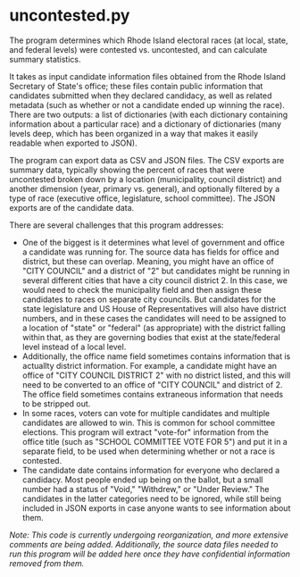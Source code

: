 uncontested.py
===

The program determines which Rhode Island electoral races (at local, state, and federal levels) were contested vs. uncontested, and can calculate summary statistics.

It takes as input candidate information files obtained from the Rhode Island Secretary of State's office; these files contain public information that candidates submitted when they declared candidacy, as well as related metadata (such as whether or not a candidate ended up winning the race). There are two outputs: a list of dictionaries (with each dictionary containing information about a particular race) and a dictionary of dictionaries (many levels deep, which has been organized in a way that makes it easily readable when exported to JSON).

The program can export data as CSV and JSON files. The CSV exports are summary data, typically showing the percent of races that were uncontested broken down by a location (municipality, council district) and another dimension (year, primary vs. general), and optionally filtered by a type of race (executive office, legislature, school committee). The JSON exports are of the candidate data.

There are several challenges that this program addresses:

* One of the biggest is it determines what level of government and office a candidate was running for. The source data has fields for office and district, but these can overlap. Meaning, you might have an office of "CITY COUNCIL" and a district of "2" but candidates might be running in several different cities that have a city council district 2. In this case, we would need to check the municipality field and then assign these candidates to races on separate city councils. But candidates for the state legislature and US House of Representatives will also have district numbers, and in these cases the candidates will need to be assigned to a location of "state" or "federal" (as appropriate) with the district falling within that, as they are governing bodies that exist at the state/federal level instead of a local level.
* Additionally, the office name field sometimes contains information that is actuallty district information. For example, a candidate might have an office of "CITY COUNCIL DISTRICT 2" with no district listed, and this will need to be converted to an office of "CITY COUNCIL" and district of 2. The office field sometimes contains extraneous information that needs to be stripped out.
* In some races, voters can vote for multiple candidates and multiple candidates are allowed to win. This is common for school committee elections. This program will extract "vote-for" information from the office title (such as "SCHOOL COMMITTEE VOTE FOR 5") and put it in a separate field, to be used when determining whether or not a race is contested.
* The candidate date contains information for everyone who declared a candidacy. Most people ended up being on the ballot, but a small number had a status of "Void," "Withdrew," or "Under Review." The candidates in the latter categories need to be ignored, while still being included in JSON exports in case anyone wants to see information about them.


*Note: This code is currently undergoing reorganization, and more extensive comments are being added. Additionally, the source data files needed to run this program will be added here once they have confidential information removed from them.*